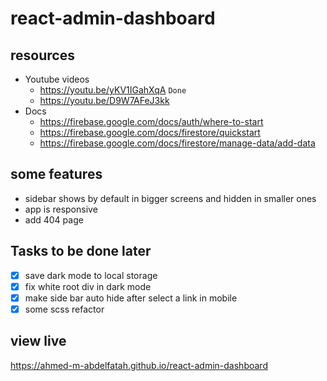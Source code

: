 # react-admin-dashboard

## resources

- Youtube videos
  - https://youtu.be/yKV1IGahXqA `Done`
  - https://youtu.be/D9W7AFeJ3kk
- Docs
  - https://firebase.google.com/docs/auth/where-to-start
  - https://firebase.google.com/docs/firestore/quickstart
  - https://firebase.google.com/docs/firestore/manage-data/add-data

## some features

- sidebar shows by default in bigger screens and hidden in smaller ones
- app is responsive
- add 404 page

## Tasks to be done later

- [x] save dark mode to local storage
- [x] fix white root div in dark mode
- [x] make side bar auto hide after select a link in mobile
- [x] some scss refactor

## view live

https://ahmed-m-abdelfatah.github.io/react-admin-dashboard
